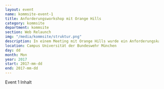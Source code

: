 ```yaml
---
layout: event
name: kommsite-event-1
title: Anforderungsworkshop mit Orange Hills
category: kommsite
department: kommsite
section: Web Relaunch
img: "/media/kommsite/struktur.png"
description: In einem Meeting mit Orange Hills wurde ein Anforderungskatalog für den neuen Webauftritt erstellt.  
location: Campus Universität der Bundeswehr München
day: dd
month: Mon
year: 2017
start: 2017-mm-dd
end: 2017-mm-dd
---
```


Event 1 Inhalt